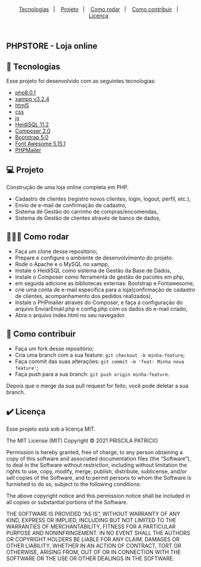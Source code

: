 <p align="center">
  <a href="#-tecnologias">Tecnologias</a>&nbsp;&nbsp;&nbsp;|&nbsp;&nbsp;&nbsp;
  <a href="#-projeto">Projeto</a>&nbsp;&nbsp;&nbsp;|&nbsp;&nbsp;&nbsp;
  <a href="#-como-rodar">Como rodar</a>&nbsp;&nbsp;&nbsp;|&nbsp;&nbsp;&nbsp;
  <a href="#-como-contribuir">Como contribuir</a>&nbsp;&nbsp;&nbsp;|&nbsp;&nbsp;&nbsp;
  <a href="#-licença">Licença</a>&nbsp;&nbsp;&nbsp;
  </p>

<br>

## PHPSTORE - Loja online

## 🚀 Tecnologias

Esse projeto foi desenvolvido com as seguintes tecnologias:

- [php8.0.1](https://www.php.net/)
- [xampp v3.2.4](https://www.apachefriends.org/pt_br/index.html)
- [html5](https://html.spec.whatwg.org/)
- [css](https://www.w3.org/Style/CSS/)
- [js](https://www.javascript.com/)
- [HeidiSQL 11.2](https://www.heidisql.com/)
- [Composer 2.0](https://getcomposer.org/)
- [Bootstrap 5.0](https://getbootstrap.com/)
- [Font Awesome 5.15.1](https://fontawesome.com/)
- [PHPMailer](https://packagist.org/)

## 💻 Projeto

Construção de uma loja online completa em PHP. 
- Cadastro de clientes (registro novos clientes, login, logout, perfil, etc.),
- Envio de e-mail de confirmação de cadastro,
- Sistema de Gestão do carrinho de compras/encomendas, 
- Sistema de Gestão de clientes através de banco de dados,

## 👩🏿‍💻 Como rodar

- Faça um clone desse repositório;
- Prepare e configure o ambiente de desenvolvimento do projeto: 
- Rode o Apache e o MySQL no xampp,
- Instale o HeidiSQL como sistema de Gestão da Base de Dados,
- Instale o Composer como ferramenta de gestão de pacotes em php,
- em seguida adicione as bibliotecas externas: Bootstrap e Fontawesome,
- crie uma conta de e-mail específica para a loja(confirmação de cadastro de clientes, acompanhamento dos pedidos realizados),
- Instale o PHPmailer através do Composer, e faça a configuração do arquivo EnviarEmail.php e config.php com os dados do e-mail criado,
- Abra o arquivo index.html no seu navegador.

## 🤔 Como contribuir

- Faça um fork desse repositório;
- Cria uma branch com a sua feature: `git checkout -b minha-feature`;
- Faça commit das suas alterações: `git commit -m 'feat: Minha nova feature'`;
- Faça push para a sua branch: `git push origin minha-feature`.

Depois que o merge da sua pull request for feito, você pode deletar a sua branch.

## ✔️ Licença

Esse projeto está sob a licença MIT.

The MIT License (MIT)
Copyright © 2021 PRISCILA PATRICIO

Permission is hereby granted, free of charge, to any person obtaining a copy of this software and associated documentation files (the “Software”), to deal in the Software without restriction, including without limitation the rights to use, copy, modify, merge, publish, distribute, sublicense, and/or sell copies of the Software, and to permit persons to whom the Software is furnished to do so, subject to the following conditions:

The above copyright notice and this permission notice shall be included in all copies or substantial portions of the Software.

THE SOFTWARE IS PROVIDED “AS IS”, WITHOUT WARRANTY OF ANY KIND, EXPRESS OR IMPLIED, INCLUDING BUT NOT LIMITED TO THE WARRANTIES OF MERCHANTABILITY, FITNESS FOR A PARTICULAR PURPOSE AND NONINFRINGEMENT. IN NO EVENT SHALL THE AUTHORS OR COPYRIGHT HOLDERS BE LIABLE FOR ANY CLAIM, DAMAGES OR OTHER LIABILITY, WHETHER IN AN ACTION OF CONTRACT, TORT OR OTHERWISE, ARISING FROM, OUT OF OR IN CONNECTION WITH THE SOFTWARE OR THE USE OR OTHER DEALINGS IN THE SOFTWARE.